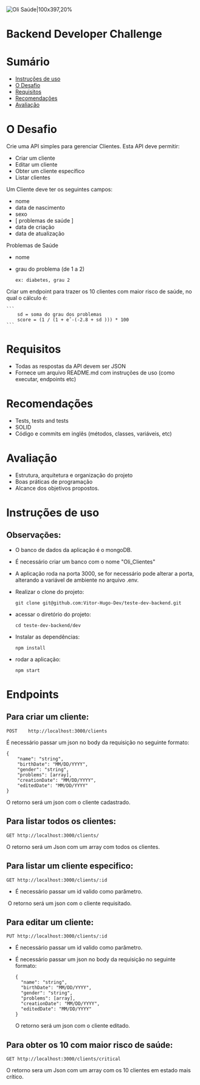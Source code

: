 ![Oli Saúde|100x397,20%](https://hs-7708371.f.hubspotfree.net/hub/7708371/hubfs/logo-olisaude.png?upscale=true&width=288&upscale=true&name=logo-olisaude.png)

# Backend Developer Challenge

# Sumário

- [Instruções de uso](#instruções-de-uso)
- [O Desafio](#O-Desafio)
- [Requisitos](#Requisitos)
- [Recomendações](#Recomendações)
- [Avaliação](#Avaliação)

# O Desafio

Crie uma API simples para gerenciar Clientes. Esta API deve permitir:
- Criar um cliente
- Editar um cliente
- Obter um cliente específico
- Listar clientes

Um Cliente deve ter os seguintes campos:
- nome
- data de nascimento
- sexo 
- [ problemas de saúde ]
- data de criação
- data de atualização

Problemas de Saúde
- nome
- grau do problema (de 1 a 2)
  
    ```
    ex: diabetes, grau 2
    ```

Criar um endpoint para trazer os 10 clientes com maior risco de saúde, no qual o cálculo é:
    
    ```
        sd = soma do grau dos problemas
        score = (1 / (1 + eˆ-(-2.8 + sd ))) * 100
    ```

# Requisitos
- Todas as respostas da API devem ser JSON
- Fornece um arquivo README.md com instruções de uso (como executar, endpoints etc)

# Recomendações
- Tests, tests and tests
- SOLID
- Código e commits em inglês (métodos, classes, variáveis, etc)

# Avaliação
- Estrutura, arquitetura e organização do projeto
- Boas práticas de programação
- Alcance dos objetivos propostos.

# Instruções de uso

## Observações:

- O banco de dados da aplicação é o mongoDB.
- É necessário criar um banco com o nome "Oli_Clientes"
- A aplicação roda na porta 3000, se for necessário pode alterar a porta, alterando a variável de ambiente no arquivo .env.

- Realizar o clone do projeto: 

  ```
  git clone git@github.com:Vitor-Hugo-Dev/teste-dev-backend.git
  ```

- acessar o diretório do projeto:

  ```
  cd teste-dev-backend/dev
  ```

- Instalar as dependências:

  ```
  npm install
  ```

- rodar a aplicação:

  ```
  npm start
  ```

  

# Endpoints

## Para criar um cliente: 

```
POST	http://localhost:3000/clients
```

É necessário passar um json no body da requisição no seguinte formato:

```
{
	"name": "string",
	"birthDate": "MM/DD/YYYY",
	"gender": "string",
	"problems": [array],
	"creationDate": "MM/DD/YYYY",
	"editedDate": "MM/DD/YYYY"
}
```

O retorno será um json com o cliente cadastrado.

## Para listar todos os clientes:

```
GET	http://localhost:3000/clients/
```

O retorno será um Json com um array com todos os clientes.



## Para listar um cliente especifico:

```
GET	http://localhost:3000/clients/:id
```

- É necessário passar um id valido como parâmetro.

​	O retorno será um json com o cliente requisitado.

##  Para editar um cliente:

```
PUT	http://localhost:3000/clients/:id
```

- É necessário passar um id valido como parâmetro.

- É necessário passar um json no body da requisição no seguinte formato:

  ```
  {
  	"name": "string",
  	"birthDate": "MM/DD/YYYY",
  	"gender": "string",
  	"problems": [array],
  	"creationDate": "MM/DD/YYYY",
  	"editedDate": "MM/DD/YYYY"
  }
  ```

  O retorno será um json com o cliente editado.

## Para obter os 10 com maior risco de saúde:

```
GET	http://localhost:3000/clients/critical
```

O retorno sera um Json com um array com os 10 clientes em estado mais crítico.
